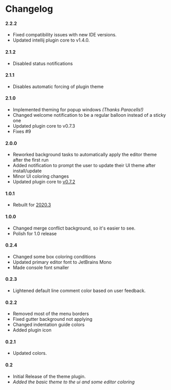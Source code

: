 # Changelog

#### 2.2.2

- Fixed compatibility issues with new IDE versions.
- Updated intellij plugin core to v1.4.0.

#### 2.1.2

- Disabled status notifications

#### 2.1.1

- Disables automatic forcing of plugin theme

#### 2.1.0

- Implemented theming for popup windows _(Thanks Paracells!)_
- Changed welcome notification to be a regular balloon instead of a sticky one
- Updated plugin core to v0.7.3
- Fixes #9

#### 2.0.0

- Reworked background tasks to automatically apply the editor theme after the first run
- Added notification to prompt the user to update their UI theme after install/update
- Minor UI coloring changes
- Updated plugin core to [v0.7.2](https://github.com/JetBrains/gradle-intellij-plugin/releases/tag/v0.7.2)
  
#### 1.0.1

- Rebuilt for [2020.3](https://github.com/JetBrains/gradle-intellij-plugin/releases/tag/v0.5.0)

#### 1.0.0

- Changed merge conflict background, so it's easier to see.
- Polish for 1.0 release

#### 0.2.4

- Changed some box coloring conditions
- Updated primary editor font to JetBrains Mono
- Made console font smaller

#### 0.2.3

- Lightened default line comment color based on user feedback.

#### 0.2.2

- Removed most of the menu borders
- Fixed gutter background not applying
- Changed indentation guide colors
- Added plugin icon

#### 0.2.1

- Updated colors.

#### 0.2

- Initial Release of the theme plugin.
- *Added the basic theme to the ui and some editor coloring*

